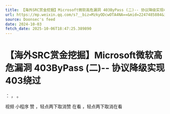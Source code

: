 ```yaml
---
title: 【海外SRC赏金挖掘】Microsoft微软高危漏洞 403ByPass (二)-- 协议降级实现403绕过
url: https://mp.weixin.qq.com/s?__biz=MzkyODcwOTA4NA==&mid=2247485884&idx=1&sn=85a5f93e52e3636328292437b47a78a4
source: Doonsec's feed
date: 2024-10-03
fetch_date: 2025-10-06T18:47:25.389890
---
```


# 【海外SRC赏金挖掘】Microsoft微软高危漏洞 403ByPass (二)-- 协议降级实现403绕过

：
，
。

视频
小程序
赞
，轻点两下取消赞
在看
，轻点两下取消在看